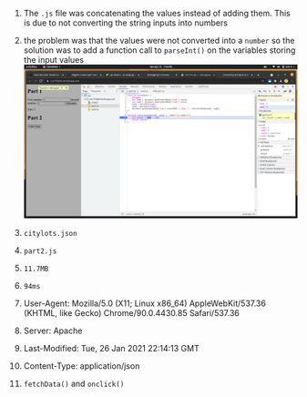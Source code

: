 1. The `.js` file was concatenating the values instead of adding them. This is due to not converting the string inputs into numbers
2. the problem was that the values were not converted into a `number` so the solution was to add a function call to `parseInt()` on the variables storing the input values
![](part3-question2.png)


3. `citylots.json`
4. `part2.js`
5. `11.7MB`
6. `94ms`

 
7. User-Agent: Mozilla/5.0 (X11; Linux x86_64) AppleWebKit/537.36 (KHTML, like Gecko) Chrome/90.0.4430.85 Safari/537.36 
8. Server: Apache
9. Last-Modified: Tue, 26 Jan 2021 22:14:13 GMT
10. Content-Type: application/json
11. `fetchData()` and `onclick()`